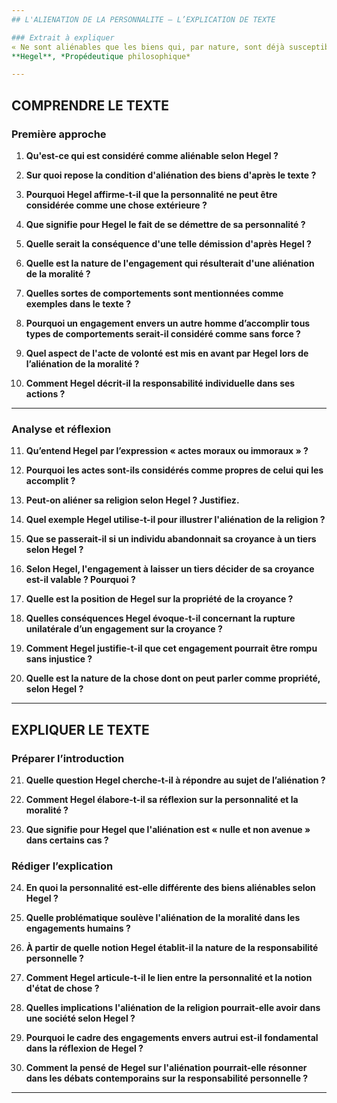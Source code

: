 ```yaml
---
## L'ALIENATION DE LA PERSONNALITE — L’EXPLICATION DE TEXTE

### Extrait à expliquer
« Ne sont aliénables que les biens qui, par nature, sont déjà susceptibles d'être extériorisés. Ainsi je ne puis considérer la personnalité comme une chose qui me soit extérieure, car dans la mesure où quelqu'un s'est démis de sa personnalité, il s'est réduit lui-même à l'état de simple chose. Pareille aliénation serait nulle et non avenue. - Un homme aliènerait sa moralité s'il prenait, par exemple, l'engagement vis-à-vis d'un autre homme d'accomplir sur son ordre tous comportements possibles, tant criminels qu'indifférents. Un tel engagement serait sans force, car il concerne la liberté du vouloir, c'est-à-dire ce dont chacun est pour lui-même responsable. Moraux ou immoraux, les actes sont les comportements propres de celui qui les accomplit, et telle est leur nature que je ne puisse les aliéner. - Je ne puis davantage aliéner ma religion. Si une communauté ou même un individu avait abandonné à un tiers le soin de décider de ce que doit être sa croyance, ce serait là un engagement que chacun pourrait rompre unilatéralement, sans commettre aucune injustice à l'égard de ce tiers, puisque ce que je lui aurais abandonné ne pouvait, en aucun cas, devenir sa propriété. »  
**Hegel**, *Propédeutique philosophique*

---
```


## COMPRENDRE LE TEXTE

### Première approche

1. **Qu'est-ce qui est considéré comme aliénable selon Hegel ?**

2. **Sur quoi repose la condition d'aliénation des biens d'après le texte ?**

3. **Pourquoi Hegel affirme-t-il que la personnalité ne peut être considérée comme une chose extérieure ?**

4. **Que signifie pour Hegel le fait de se démettre de sa personnalité ?**

5. **Quelle serait la conséquence d'une telle démission d'après Hegel ?**

6. **Quelle est la nature de l'engagement qui résulterait d'une aliénation de la moralité ?**

7. **Quelles sortes de comportements sont mentionnées comme exemples dans le texte ?**

8. **Pourquoi un engagement envers un autre homme d’accomplir tous types de comportements serait-il considéré comme sans force ?**

9. **Quel aspect de l'acte de volonté est mis en avant par Hegel lors de l’aliénation de la moralité ?**

10. **Comment Hegel décrit-il la responsabilité individuelle dans ses actions ?**

---

### Analyse et réflexion

11. **Qu’entend Hegel par l’expression « actes moraux ou immoraux » ?**

12. **Pourquoi les actes sont-ils considérés comme propres de celui qui les accomplit ?**

13. **Peut-on aliéner sa religion selon Hegel ? Justifiez.**

14. **Quel exemple Hegel utilise-t-il pour illustrer l'aliénation de la religion ?**

15. **Que se passerait-il si un individu abandonnait sa croyance à un tiers selon Hegel ?**

16. **Selon Hegel, l'engagement à laisser un tiers décider de sa croyance est-il valable ? Pourquoi ?**

17. **Quelle est la position de Hegel sur la propriété de la croyance ?**

18. **Quelles conséquences Hegel évoque-t-il concernant la rupture unilatérale d’un engagement sur la croyance ?**

19. **Comment Hegel justifie-t-il que cet engagement pourrait être rompu sans injustice ?**

20. **Quelle est la nature de la chose dont on peut parler comme propriété, selon Hegel ?**

---

## EXPLIQUER LE TEXTE

### Préparer l’introduction

21. **Quelle question Hegel cherche-t-il à répondre au sujet de l’aliénation ?**

22. **Comment Hegel élabore-t-il sa réflexion sur la personnalité et la moralité ?**

23. **Que signifie pour Hegel que l'aliénation est « nulle et non avenue » dans certains cas ?**

### Rédiger l’explication

24. **En quoi la personnalité est-elle différente des biens aliénables selon Hegel ?**

25. **Quelle problématique soulève l'aliénation de la moralité dans les engagements humains ?**

26. **À partir de quelle notion Hegel établit-il la nature de la responsabilité personnelle ?**

27. **Comment Hegel articule-t-il le lien entre la personnalité et la notion d'état de chose ?**

28. **Quelles implications l'aliénation de la religion pourrait-elle avoir dans une société selon Hegel ?**

29. **Pourquoi le cadre des engagements envers autrui est-il fondamental dans la réflexion de Hegel ?**

30. **Comment la pensé de Hegel sur l'aliénation pourrait-elle résonner dans les débats contemporains sur la responsabilité personnelle ?**

---
